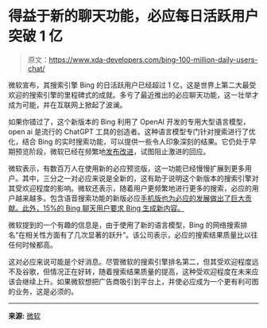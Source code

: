 # 得益于新的聊天功能，必应每日活跃用户突破 1 亿

> 原文：<https://www.xda-developers.com/bing-100-million-daily-users-chat/>

微软宣布，其搜索引擎 Bing 的日活跃用户已经超过 1 亿，这是世界上第二大最受欢迎的搜索引擎的里程碑式的成就。多亏了最近推出的必应聊天功能，这一壮举才成为可能，并在互联网上掀起了波澜。

如果你错过了，这个新版本的 Bing 利用了 OpenAI 开发的专用大型语言模型，open ai 是流行的 ChatGPT 工具的创造者。这种语言模型专门针对搜索进行了优化，结合 Bing 的实时搜索功能，可以提供一些令人印象深刻的结果。它仍处于早期预览阶段，微软已经在频繁地[发布改进](https://www.xda-developers.com/bing-chat-gets-smarter/)，试图阻止激进的回应。

微软表示，有数百万人在使用新的必应预览版，这一功能已经慢慢扩展到更多用户。其中，三分之一对必应来说是全新的，这有助于说明这个新版本的搜索引擎对其受欢迎程度的影响。微软还表示，随着用户更频繁地进行更多的搜索，必应的用户越来越多。包含语音搜索功能的新版必应[手机版也为必应的发展做出了巨大贡献。此外，15%的 Bing 聊天用户要求 Bing 生成新内容。](https://www.xda-developers.com/microsoft-new-bing-mobile-skype/)

微软提到的一个有趣的信息是，由于使用了新的语言模型，Bing 的网络搜索排名“在相关性方面有了几次显著的跃升”。该公司表示，必应的搜索结果质量比以往任何时候都高。

这对必应来说可能是个好消息。尽管微软的搜索引擎排名第二，但其受欢迎程度远不及谷歌，但情况正在好转，随着搜索结果质量的提高，这种受欢迎程度在未来应该会继续上升。如果微软想把广告商吸引到平台上，并使必应成为一个更有利可图的业务，这是必须的。

* * *

**来源:** [微软](https://blogs.bing.com/search/march_2023/The-New-Bing-and-Edge-%E2%80%93-Momentum-from-Our-First-Month/)